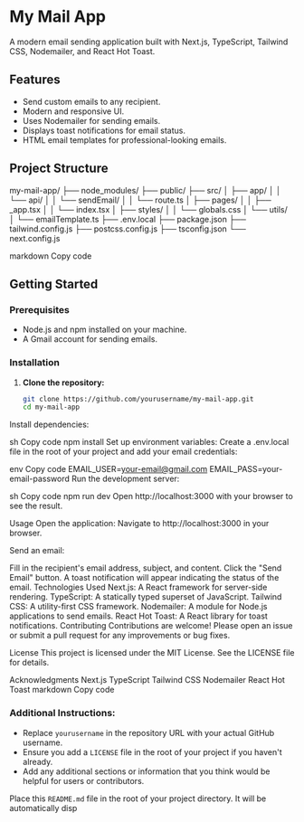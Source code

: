
# My Mail App

A modern email sending application built with Next.js, TypeScript, Tailwind CSS, Nodemailer, and React Hot Toast.

## Features

- Send custom emails to any recipient.
- Modern and responsive UI.
- Uses Nodemailer for sending emails.
- Displays toast notifications for email status.
- HTML email templates for professional-looking emails.

## Project Structure

my-mail-app/
├── node_modules/
├── public/
├── src/
│ ├── app/
│ │ └── api/
│ │ └── sendEmail/
│ │ └── route.ts
│ ├── pages/
│ │ ├── _app.tsx
│ │ └── index.tsx
│ ├── styles/
│ │ └── globals.css
│ └── utils/
│ └── emailTemplate.ts
├── .env.local
├── package.json
├── tailwind.config.js
├── postcss.config.js
├── tsconfig.json
└── next.config.js

markdown
Copy code

## Getting Started

### Prerequisites

- Node.js and npm installed on your machine.
- A Gmail account for sending emails.

### Installation

1. **Clone the repository:**
   ```sh
   git clone https://github.com/yourusername/my-mail-app.git
   cd my-mail-app
Install dependencies:

sh
Copy code
npm install
Set up environment variables:
Create a .env.local file in the root of your project and add your email credentials:

env
Copy code
EMAIL_USER=your-email@gmail.com
EMAIL_PASS=your-email-password
Run the development server:

sh
Copy code
npm run dev
Open http://localhost:3000 with your browser to see the result.

Usage
Open the application:
Navigate to http://localhost:3000 in your browser.

Send an email:

Fill in the recipient's email address, subject, and content.
Click the "Send Email" button.
A toast notification will appear indicating the status of the email.
Technologies Used
Next.js: A React framework for server-side rendering.
TypeScript: A statically typed superset of JavaScript.
Tailwind CSS: A utility-first CSS framework.
Nodemailer: A module for Node.js applications to send emails.
React Hot Toast: A React library for toast notifications.
Contributing
Contributions are welcome! Please open an issue or submit a pull request for any improvements or bug fixes.

License
This project is licensed under the MIT License. See the LICENSE file for details.

Acknowledgments
Next.js
TypeScript
Tailwind CSS
Nodemailer
React Hot Toast
markdown
Copy code

### Additional Instructions:

- Replace `yourusername` in the repository URL with your actual GitHub username.
- Ensure you add a `LICENSE` file in the root of your project if you haven't already.
- Add any additional sections or information that you think would be helpful for users or contributors.

Place this `README.md` file in the root of your project directory. It will be automatically disp
